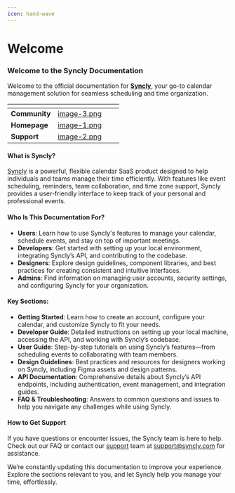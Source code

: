```yaml
---
icon: hand-wave
---
```


# Welcome

### Welcome to the Syncly Documentation

Welcome to the official documentation for [**Syncly**](links/community.md), your go-to calendar management solution for seamless scheduling and time organization.&#x20;

<table data-view="cards"><thead><tr><th></th><th data-hidden data-card-cover data-type="files"></th><th data-hidden></th><th data-hidden></th></tr></thead><tbody><tr><td><strong>Community</strong></td><td><a href=".gitbook/assets/image-3.png">image-3.png</a></td><td></td><td></td></tr><tr><td><strong>Homepage</strong></td><td><a href=".gitbook/assets/image-1.png">image-1.png</a></td><td></td><td></td></tr><tr><td><strong>Support</strong></td><td><a href=".gitbook/assets/image-2.png">image-2.png</a></td><td></td><td></td></tr></tbody></table>

#### What is Syncly?

[Syncly](links/community.md) is a powerful, flexible calendar SaaS product designed to help individuals and teams manage their time efficiently. With features like event scheduling, reminders, team collaboration, and time zone support, Syncly provides a user-friendly interface to keep track of your personal and professional events.

#### Who Is This Documentation For?

* **Users**: Learn how to use Syncly's features to manage your calendar, schedule events, and stay on top of important meetings.
* **Developers**: Get started with setting up your local environment, integrating Syncly’s API, and contributing to the codebase.
* **Designers**: Explore design guidelines, component libraries, and best practices for creating consistent and intuitive interfaces.
* **Admins**: Find information on managing user accounts, security settings, and configuring Syncly for your organization.

#### Key Sections:

* **Getting Started**: Learn how to create an account, configure your calendar, and customize Syncly to fit your needs.
* **Developer Guide**: Detailed instructions on setting up your local machine, accessing the API, and working with Syncly’s codebase.
* **User Guide**: Step-by-step tutorials on using Syncly’s features—from scheduling events to collaborating with team members.
* **Design Guidelines**: Best practices and resources for designers working on Syncly, including Figma assets and design patterns.
* **API Documentation**: Comprehensive details about Syncly’s API endpoints, including authentication, event management, and integration guides.
* **FAQ & Troubleshooting**: Answers to common questions and issues to help you navigate any challenges while using Syncly.

#### How to Get Support

If you have questions or encounter issues, the Syncly team is here to help. Check out our FAQ or contact our [support](links/support.md) team at support@syncly.com for assistance.

We’re constantly updating this documentation to improve your experience. Explore the sections relevant to you, and let Syncly help you manage your time, effortlessly.

